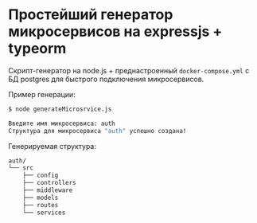 # Простейший генератор микросервисов на expressjs + typeorm

Скрипт-генератор на node.js + преднастроенный `docker-compose.yml` с БД postgres для быстрого подключения микросервисов.

Пример генерации:

```bash
$ node generateMicrosrvice.js

Введите имя микросервиса: auth
Структура для микросервиса "auth" успешно создана!
```

Генерируемая структура:

```bash
auth/
└── src
    ├── config
    ├── controllers
    ├── middleware
    ├── models
    ├── routes
    └── services
```
